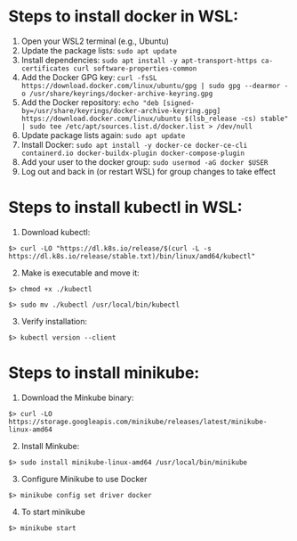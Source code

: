 # Steps to install docker in WSL:

1. Open your WSL2 terminal (e.g., Ubuntu) 
2. Update the package lists: ```sudo apt update``` 
3. Install dependencies: ```sudo apt install -y apt-transport-https ca-certificates curl software-properties-common``` 
4. Add the Docker GPG key: ```curl -fsSL https://download.docker.com/linux/ubuntu/gpg | sudo gpg --dearmor -o /usr/share/keyrings/docker-archive-keyring.gpg``` 
5. Add the Docker repository: ```echo "deb [signed-by=/usr/share/keyrings/docker-archive-keyring.gpg] https://download.docker.com/linux/ubuntu $(lsb_release -cs) stable" | sudo tee /etc/apt/sources.list.d/docker.list > /dev/null``` 
6. Update package lists again: ```sudo apt update``` 
7. Install Docker: ```sudo apt install -y docker-ce docker-ce-cli containerd.io docker-buildx-plugin docker-compose-plugin``` 
8. Add your user to the docker group: ```sudo usermod -aG docker $USER``` 
9. Log out and back in (or restart WSL) for group changes to take effect 

# Steps to install kubectl in WSL:

1. Download kubectl:


```$> curl -LO "https://dl.k8s.io/release/$(curl -L -s https://dl.k8s.io/release/stable.txt)/bin/linux/amd64/kubectl"```

2. Make is executable and move it:

```$> chmod +x ./kubectl```

```$> sudo mv ./kubectl /usr/local/bin/kubectl```

3. Verify installation:

```$> kubectl version --client```

# Steps to install minikube:

1. Download the Minkube binary:

```$> curl -LO https://storage.googleapis.com/minikube/releases/latest/minikube-linux-amd64```

2. Install Minkube:

```$> sudo install minikube-linux-amd64 /usr/local/bin/minikube```

3. Configure Minikube to use Docker

```$> minikube config set driver docker```

4. To start minikube

```$> minikube start```